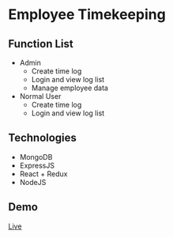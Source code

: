 # Employee Timekeeping

## Function List

* Admin
  - Create time log
  - Login and view log list
  - Manage employee data
* Normal User
  - Create time log
  - Login and view log list
  
## Technologies
* MongoDB
* ExpressJS
* React + Redux
* NodeJS

## Demo
[Live](https://vibrant-lalande-3239d7.netlify.app/portal)
